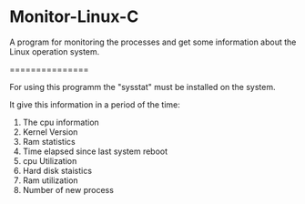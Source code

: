 Monitor-Linux-C
===============

A program for monitoring the processes and get some information about the Linux operation system.

===============

For using this programm the "sysstat" must be installed on the system.

It give this information in a period of the time:

1. The cpu information
2. Kernel Version
3. Ram statistics
4. Time elapsed since last system reboot
5. cpu Utilization
6. Hard disk staistics
7. Ram utilization
8. Number of new process
